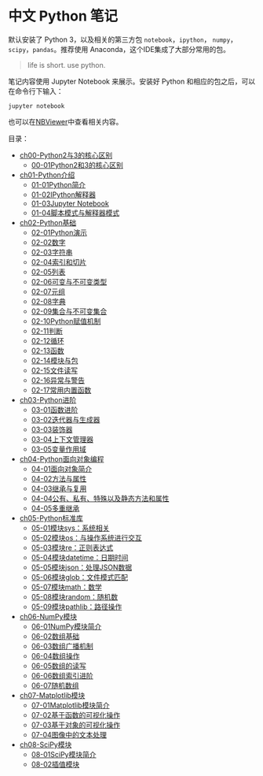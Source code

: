 
# 中文 Python 笔记

默认安装了 Python 3，以及相关的第三方包 `notebook`，`ipython`， `numpy`， `scipy`，`pandas`。推荐使用 Anaconda，这个IDE集成了大部分常用的包。

> life is short. use python.


笔记内容使用 Jupyter Notebook 来展示。安装好 Python 和相应的包之后，可以在命令行下输入：

```shell
jupyter notebook
```

也可以在[NBViewer](http://nbviewer.ipython.org/github/lijin-THU/notes-python3/blob/master/ReadMe.ipynb)中查看相关内容。

目录：
- [ch00-Python2与3的核心区别](ch00-Python2与3的核心区别)
	- [00-01Python2和3的核心区别](ch00-Python2%E4%B8%8E3%E7%9A%84%E6%A0%B8%E5%BF%83%E5%8C%BA%E5%88%AB/00-01Python2%E5%92%8C3%E7%9A%84%E6%A0%B8%E5%BF%83%E5%8C%BA%E5%88%AB.ipynb)
- [ch01-Python介绍](ch01-Python介绍)
	- [01-01Python简介](ch01-Python%E4%BB%8B%E7%BB%8D/01-01Python%E7%AE%80%E4%BB%8B.ipynb)
	- [01-02IPython解释器](ch01-Python%E4%BB%8B%E7%BB%8D/01-02IPython%E8%A7%A3%E9%87%8A%E5%99%A8.ipynb)
	- [01-03Jupyter Notebook](ch01-Python%E4%BB%8B%E7%BB%8D/01-03Jupyter%20Notebook.ipynb)
	- [01-04脚本模式与解释器模式](ch01-Python%E4%BB%8B%E7%BB%8D/01-04%E8%84%9A%E6%9C%AC%E6%A8%A1%E5%BC%8F%E4%B8%8E%E8%A7%A3%E9%87%8A%E5%99%A8%E6%A8%A1%E5%BC%8F.ipynb)
- [ch02-Python基础](ch02-Python基础)
	- [02-01Python演示](ch02-Python%E5%9F%BA%E7%A1%80/02-01Python%E6%BC%94%E7%A4%BA.ipynb)
	- [02-02数字](ch02-Python%E5%9F%BA%E7%A1%80/02-02%E6%95%B0%E5%AD%97.ipynb)
	- [02-03字符串](ch02-Python%E5%9F%BA%E7%A1%80/02-03%E5%AD%97%E7%AC%A6%E4%B8%B2.ipynb)
	- [02-04索引和切片](ch02-Python%E5%9F%BA%E7%A1%80/02-04%E7%B4%A2%E5%BC%95%E5%92%8C%E5%88%87%E7%89%87.ipynb)
	- [02-05列表](ch02-Python%E5%9F%BA%E7%A1%80/02-05%E5%88%97%E8%A1%A8.ipynb)
	- [02-06可变与不可变类型](ch02-Python%E5%9F%BA%E7%A1%80/02-06%E5%8F%AF%E5%8F%98%E4%B8%8E%E4%B8%8D%E5%8F%AF%E5%8F%98%E7%B1%BB%E5%9E%8B.ipynb)
	- [02-07元组](ch02-Python%E5%9F%BA%E7%A1%80/02-07%E5%85%83%E7%BB%84.ipynb)
	- [02-08字典](ch02-Python%E5%9F%BA%E7%A1%80/02-08%E5%AD%97%E5%85%B8.ipynb)
	- [02-09集合与不可变集合](ch02-Python%E5%9F%BA%E7%A1%80/02-09%E9%9B%86%E5%90%88%E4%B8%8E%E4%B8%8D%E5%8F%AF%E5%8F%98%E9%9B%86%E5%90%88.ipynb)
	- [02-10Python赋值机制](ch02-Python%E5%9F%BA%E7%A1%80/02-10Python%E8%B5%8B%E5%80%BC%E6%9C%BA%E5%88%B6.ipynb)
	- [02-11判断](ch02-Python%E5%9F%BA%E7%A1%80/02-11%E5%88%A4%E6%96%AD.ipynb)
	- [02-12循环](ch02-Python%E5%9F%BA%E7%A1%80/02-12%E5%BE%AA%E7%8E%AF.ipynb)
	- [02-13函数](ch02-Python%E5%9F%BA%E7%A1%80/02-13%E5%87%BD%E6%95%B0.ipynb)
	- [02-14模块与包](ch02-Python%E5%9F%BA%E7%A1%80/02-14%E6%A8%A1%E5%9D%97%E4%B8%8E%E5%8C%85.ipynb)
	- [02-15文件读写](ch02-Python%E5%9F%BA%E7%A1%80/02-15%E6%96%87%E4%BB%B6%E8%AF%BB%E5%86%99.ipynb)
	- [02-16异常与警告](ch02-Python%E5%9F%BA%E7%A1%80/02-16%E5%BC%82%E5%B8%B8%E4%B8%8E%E8%AD%A6%E5%91%8A.ipynb)
	- [02-17常用内置函数](ch02-Python%E5%9F%BA%E7%A1%80/02-17%E5%B8%B8%E7%94%A8%E5%86%85%E7%BD%AE%E5%87%BD%E6%95%B0.ipynb)
- [ch03-Python进阶](ch03-Python进阶)
	- [03-01函数进阶](ch03-Python%E8%BF%9B%E9%98%B6/03-01%E5%87%BD%E6%95%B0%E8%BF%9B%E9%98%B6.ipynb)
	- [03-02迭代器与生成器](ch03-Python%E8%BF%9B%E9%98%B6/03-02%E8%BF%AD%E4%BB%A3%E5%99%A8%E4%B8%8E%E7%94%9F%E6%88%90%E5%99%A8.ipynb)
	- [03-03装饰器](ch03-Python%E8%BF%9B%E9%98%B6/03-03%E8%A3%85%E9%A5%B0%E5%99%A8.ipynb)
	- [03-04上下文管理器](ch03-Python%E8%BF%9B%E9%98%B6/03-04%E4%B8%8A%E4%B8%8B%E6%96%87%E7%AE%A1%E7%90%86%E5%99%A8.ipynb)
	- [03-05变量作用域](ch03-Python%E8%BF%9B%E9%98%B6/03-05%E5%8F%98%E9%87%8F%E4%BD%9C%E7%94%A8%E5%9F%9F.ipynb)
- [ch04-Python面向对象编程](ch04-Python面向对象编程)
	- [04-01面向对象简介](ch04-Python%E9%9D%A2%E5%90%91%E5%AF%B9%E8%B1%A1%E7%BC%96%E7%A8%8B/04-01%E9%9D%A2%E5%90%91%E5%AF%B9%E8%B1%A1%E7%AE%80%E4%BB%8B.ipynb)
	- [04-02方法与属性](ch04-Python%E9%9D%A2%E5%90%91%E5%AF%B9%E8%B1%A1%E7%BC%96%E7%A8%8B/04-02%E6%96%B9%E6%B3%95%E4%B8%8E%E5%B1%9E%E6%80%A7.ipynb)
	- [04-03继承与复用](ch04-Python%E9%9D%A2%E5%90%91%E5%AF%B9%E8%B1%A1%E7%BC%96%E7%A8%8B/04-03%E7%BB%A7%E6%89%BF%E4%B8%8E%E5%A4%8D%E7%94%A8.ipynb)
	- [04-04公有、私有、特殊以及静态方法和属性](ch04-Python%E9%9D%A2%E5%90%91%E5%AF%B9%E8%B1%A1%E7%BC%96%E7%A8%8B/04-04%E5%85%AC%E6%9C%89%E3%80%81%E7%A7%81%E6%9C%89%E3%80%81%E7%89%B9%E6%AE%8A%E4%BB%A5%E5%8F%8A%E9%9D%99%E6%80%81%E6%96%B9%E6%B3%95%E5%92%8C%E5%B1%9E%E6%80%A7.ipynb)
	- [04-05多重继承](ch04-Python%E9%9D%A2%E5%90%91%E5%AF%B9%E8%B1%A1%E7%BC%96%E7%A8%8B/04-05%E5%A4%9A%E9%87%8D%E7%BB%A7%E6%89%BF.ipynb)
- [ch05-Python标准库](ch05-Python标准库)
	- [05-01模块sys：系统相关](ch05-Python%E6%A0%87%E5%87%86%E5%BA%93/05-01%E6%A8%A1%E5%9D%97sys%EF%BC%9A%E7%B3%BB%E7%BB%9F%E7%9B%B8%E5%85%B3.ipynb)
	- [05-02模块os：与操作系统进行交互](ch05-Python%E6%A0%87%E5%87%86%E5%BA%93/05-02%E6%A8%A1%E5%9D%97os%EF%BC%9A%E4%B8%8E%E6%93%8D%E4%BD%9C%E7%B3%BB%E7%BB%9F%E8%BF%9B%E8%A1%8C%E4%BA%A4%E4%BA%92.ipynb)
	- [05-03模块re：正则表达式](ch05-Python%E6%A0%87%E5%87%86%E5%BA%93/05-03%E6%A8%A1%E5%9D%97re%EF%BC%9A%E6%AD%A3%E5%88%99%E8%A1%A8%E8%BE%BE%E5%BC%8F.ipynb)
	- [05-04模块datetime：日期时间](ch05-Python%E6%A0%87%E5%87%86%E5%BA%93/05-04%E6%A8%A1%E5%9D%97datetime%EF%BC%9A%E6%97%A5%E6%9C%9F%E6%97%B6%E9%97%B4.ipynb)
	- [05-05模块json：处理JSON数据](ch05-Python%E6%A0%87%E5%87%86%E5%BA%93/05-05%E6%A8%A1%E5%9D%97json%EF%BC%9A%E5%A4%84%E7%90%86JSON%E6%95%B0%E6%8D%AE.ipynb)
	- [05-06模块glob：文件模式匹配](ch05-Python%E6%A0%87%E5%87%86%E5%BA%93/05-06%E6%A8%A1%E5%9D%97glob%EF%BC%9A%E6%96%87%E4%BB%B6%E6%A8%A1%E5%BC%8F%E5%8C%B9%E9%85%8D.ipynb)
	- [05-07模块math：数学](ch05-Python%E6%A0%87%E5%87%86%E5%BA%93/05-07%E6%A8%A1%E5%9D%97math%EF%BC%9A%E6%95%B0%E5%AD%A6.ipynb)
	- [05-08模块random：随机数](ch05-Python%E6%A0%87%E5%87%86%E5%BA%93/05-08%E6%A8%A1%E5%9D%97random%EF%BC%9A%E9%9A%8F%E6%9C%BA%E6%95%B0.ipynb)
	- [05-09模块pathlib：路径操作](ch05-Python%E6%A0%87%E5%87%86%E5%BA%93/05-09%E6%A8%A1%E5%9D%97pathlib%EF%BC%9A%E8%B7%AF%E5%BE%84%E6%93%8D%E4%BD%9C.ipynb)
- [ch06-NumPy模块](ch06-NumPy模块)
	- [06-01NumPy模块简介](ch06-NumPy%E6%A8%A1%E5%9D%97/06-01NumPy%E6%A8%A1%E5%9D%97%E7%AE%80%E4%BB%8B.ipynb)
	- [06-02数组基础](ch06-NumPy%E6%A8%A1%E5%9D%97/06-02%E6%95%B0%E7%BB%84%E5%9F%BA%E7%A1%80.ipynb)
	- [06-03数组广播机制](ch06-NumPy%E6%A8%A1%E5%9D%97/06-03%E6%95%B0%E7%BB%84%E5%B9%BF%E6%92%AD%E6%9C%BA%E5%88%B6.ipynb)
	- [06-04数组操作](ch06-NumPy%E6%A8%A1%E5%9D%97/06-04%E6%95%B0%E7%BB%84%E6%93%8D%E4%BD%9C.ipynb)
	- [06-05数组的读写](ch06-NumPy%E6%A8%A1%E5%9D%97/06-05%E6%95%B0%E7%BB%84%E7%9A%84%E8%AF%BB%E5%86%99.ipynb)
	- [06-06数组索引进阶](ch06-NumPy%E6%A8%A1%E5%9D%97/06-06%E6%95%B0%E7%BB%84%E7%B4%A2%E5%BC%95%E8%BF%9B%E9%98%B6.ipynb)
	- [06-07随机数组](ch06-NumPy%E6%A8%A1%E5%9D%97/06-07%E9%9A%8F%E6%9C%BA%E6%95%B0%E7%BB%84.ipynb)
- [ch07-Matplotlib模块](ch07-Matplotlib模块)
	- [07-01Matplotlib模块简介](ch07-Matplotlib%E6%A8%A1%E5%9D%97/07-01Matplotlib%E6%A8%A1%E5%9D%97%E7%AE%80%E4%BB%8B.ipynb)
	- [07-02基于函数的可视化操作](ch07-Matplotlib%E6%A8%A1%E5%9D%97/07-02%E5%9F%BA%E4%BA%8E%E5%87%BD%E6%95%B0%E7%9A%84%E5%8F%AF%E8%A7%86%E5%8C%96%E6%93%8D%E4%BD%9C.ipynb)
	- [07-03基于对象的可视化操作](ch07-Matplotlib%E6%A8%A1%E5%9D%97/07-03%E5%9F%BA%E4%BA%8E%E5%AF%B9%E8%B1%A1%E7%9A%84%E5%8F%AF%E8%A7%86%E5%8C%96%E6%93%8D%E4%BD%9C.ipynb)
	- [07-04图像中的文本处理](ch07-Matplotlib%E6%A8%A1%E5%9D%97/07-04%E5%9B%BE%E5%83%8F%E4%B8%AD%E7%9A%84%E6%96%87%E6%9C%AC%E5%A4%84%E7%90%86.ipynb)
- [ch08-SciPy模块](ch08-SciPy模块)
	- [08-01SciPy模块简介](ch08-SciPy%E6%A8%A1%E5%9D%97/08-01SciPy%E6%A8%A1%E5%9D%97%E7%AE%80%E4%BB%8B.ipynb)
	- [08-02插值模块](ch08-SciPy%E6%A8%A1%E5%9D%97/08-02%E6%8F%92%E5%80%BC%E6%A8%A1%E5%9D%97.ipynb)
